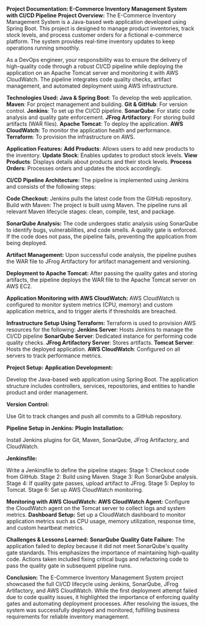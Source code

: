 **Project Documentation: E-Commerce Inventory Management System with CI/CD Pipeline**
**Project Overview:**
The E-Commerce Inventory Management System is a Java-based web application developed using Spring Boot. This project is designed to manage product inventories, track stock levels, and process customer orders for a fictional e-commerce platform. The system provides real-time inventory updates to keep operations running smoothly.

As a DevOps engineer, your responsibility was to ensure the delivery of high-quality code through a robust CI/CD pipeline while deploying the application on an Apache Tomcat server and monitoring it with AWS CloudWatch. The pipeline integrates code quality checks, artifact management, and automated deployment using AWS infrastructure.

**Technologies Used:**
  **Java & Spring Boot**: To develop the web application.
  **Maven**: For project management and building.
  **Git & GitHub**: For version control.
  **Jenkins**: To set up the CI/CD pipeline.
  **SonarQube**: For static code analysis and quality gate enforcement.
  **JFrog Artifactory**: For storing build artifacts (WAR files).
  **Apache Tomcat**: To deploy the application.
  **AWS CloudWatch**: To monitor the application health and performance.
  **Terraform**: To provision the infrastructure on AWS.

**Application Features:**
    **Add Products**: Allows users to add new products to the inventory.
    **Update Stock**: Enables updates to product stock levels.
    **View Products**: Displays details about products and their stock levels.
    **Process Orders**: Processes orders and updates the stock accordingly.
   
**CI/CD Pipeline Architecture:**
The pipeline is implemented using Jenkins and consists of the following steps:

**Code Checkout:**
   Jenkins pulls the latest code from the GitHub repository.
Build with Maven:
  The project is built using Maven. The pipeline runs all relevant Maven lifecycle stages: 
  clean, compile, test, and package.

**SonarQube Analysis:**
  The code undergoes static analysis using SonarQube to identify bugs, vulnerabilities, 
  and code smells.
  A quality gate is enforced. If the code does not pass, the pipeline fails, preventing 
  the application from being deployed.

**Artifact Management:**
  Upon successful code analysis, the pipeline pushes the WAR file to JFrog Artifactory for 
  artifact management and versioning.

**Deployment to Apache Tomcat:**
   After passing the quality gates and storing artifacts, the pipeline deploys the WAR 
   file to the Apache Tomcat server on AWS EC2.

**Application Monitoring with AWS CloudWatch:**
  AWS CloudWatch is configured to monitor system metrics (CPU, memory) and custom 
  application metrics, and to trigger alerts if thresholds are breached.


**Infrastructure Setup Using Terraform:**
 Terraform is used to provision AWS resources for the following:
  **Jenkins Server**: Hosts Jenkins to manage the CI/CD pipeline
  **SonarQube Server**: Dedicated instance for performing code quality checks.
  **JFrog Artifactory Server**: Stores artifacts.
  **Tomcat Server**: Hosts the deployed application.
  **AWS CloudWatch**: Configured on all servers to track performance metrics.

**Project Setup:**
**Application Development:**

Develop the Java-based web application using Spring Boot. The application structure includes controllers, services, repositories, and entities to handle product and order management.

**Version Control:**

Use Git to track changes and push all commits to a GitHub repository.

**Pipeline Setup in Jenkins:**
**Plugin Installation:**

Install Jenkins plugins for Git, Maven, SonarQube, JFrog Artifactory, and CloudWatch.

**Jenkinsfile:**

Write a Jenkinsfile to define the pipeline stages:
Stage 1: Checkout code from GitHub.
Stage 2: Build using Maven.
Stage 3: Run SonarQube analysis.
Stage 4: If quality gate passes, upload artifact to JFrog.
Stage 5: Deploy to Tomcat.
Stage 6: Set up AWS CloudWatch monitoring.

**Monitoring with AWS CloudWatch:**
**AWS CloudWatch Agent:**
  Configure the CloudWatch agent on the Tomcat server to collect logs and system metrics.
**Dashboard Setup:**
Set up a CloudWatch dashboard to monitor application metrics such as CPU usage, memory utilization, response time, and custom heartbeat metrics.

**Challenges & Lessons Learned:**
**SonarQube Quality Gate Failure:**
The application failed to deploy because it did not meet SonarQube's quality gate standards. This emphasizes the importance of maintaining high-quality code.
Actions taken included fixing critical bugs and refactoring code to pass the quality gate in subsequent pipeline runs.

**Conclusion:**
The E-Commerce Inventory Management System project showcased the full CI/CD lifecycle using Jenkins, SonarQube, JFrog Artifactory, and AWS CloudWatch. While the first deployment attempt failed due to code quality issues, it highlighted the importance of enforcing quality gates and automating deployment processes. After resolving the issues, the system was successfully deployed and monitored, fulfilling business requirements for reliable inventory management.
